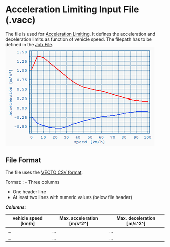 Acceleration Limiting Input File (.vacc)
========================================

The file is used for [Acceleration Limiting](../general/AccLimit.html). It defines the acceleration and deceleration limits as function of
vehicle speed. The filepath has to be defined in the [Job File](../GUI/VECTO-Editor.html).
![](../general/pics/AccLimit.png)

File Format
-----------

The file uses the [VECTO CSV format](index.html).

Format:
: -   Three columns
-   One header line
-   At least two lines with numeric values (below file header)

***Columns:***

  | **vehicle speed \[km/h\]** | **Max. acceleration \[m/s^2^\]** | **Max. deceleration \[m/s^2^\]** |
  | -------------------------- | -------------------------------- | -------------------------------- |
  | ...                        | ...                              | ...                              |
  | ...                        | ...                              | ...                              |